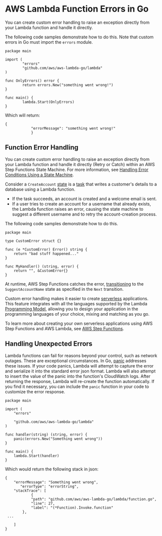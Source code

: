 # AWS Lambda Function Errors in Go<a name="go-programming-model-errors"></a>

You can create custom error handling to raise an exception directly from your Lambda function and handle it directly\. 

The following code samples demonstrate how to do this\. Note that custom errors in Go must import the `errors` module\.

```
package main
 
import (
        "errors"
        "github.com/aws/aws-lambda-go/lambda"
)
 
func OnlyErrors() error {
        return errors.New("something went wrong!")
}
 
func main() {
        lambda.Start(OnlyErrors)
}
```

Which will return:

```
{
            "errorMessage": "something went wrong!"
            }
```

## Function Error Handling<a name="python-custom-errors"></a>

You can create custom error handling to raise an exception directly from your Lambda function and handle it directly \(Retry or Catch\) within an AWS Step Functions State Machine\. For more information, see [Handling Error Conditions Using a State Machine](https://docs.aws.amazon.com/step-functions/latest/dg/tutorial-handling-error-conditions.html)\. 

Consider a `CreateAccount` [state](https://docs.aws.amazon.com/step-functions/latest/dg/awl-ref-states.html) is a [task](https://docs.aws.amazon.com/step-functions/latest/dg/awl-ref-states-task.html) that writes a customer's details to a database using a Lambda function\.
+ If the task succeeds, an account is created and a welcome email is sent\.
+ If a user tries to create an account for a username that already exists, the Lambda function raises an error, causing the state machine to suggest a different username and to retry the account\-creation process\.

The following code samples demonstrate how to do this\. 

```
package main

type CustomError struct {}

func (e *CustomError) Error() string {
	return "bad stuff happened..."
}

func MyHandler() (string, error) {
	return "", &CustomError{}
}
```

At runtime, AWS Step Functions catches the error, [transitioning](https://docs.aws.amazon.com/step-functions/latest/dg/concepts-transitions.html) to the `SuggestAccountName` state as specified in the `Next` transition\.

Custom error handling makes it easier to create [serverless](https://aws.amazon.com/serverless) applications\. This feature integrates with all the languages supported by the Lambda [Programming Model](programming-model-v2.md), allowing you to design your application in the programming languages of your choice, mixing and matching as you go\.

To learn more about creating your own serverless applications using AWS Step Functions and AWS Lambda, see [AWS Step Functions](https://aws.amazon.com/step-functions/)\. 

## Handling Unexpected Errors<a name="go-errors-panic"></a>

Lambda functions can fail for reasons beyond your control, such as network outages\. These are exceptional circumstances\. In Go, [panic](https://gobyexample.com/panic) addresses these issues\. If your code panics, Lambda will attempt to capture the error and serialize it into the standard error json format\. Lambda will also attempt to insert the value of the panic into the function's CloudWatch logs\. After returning the response, Lambda will re\-create the function automatically\. If you find it necessary, you can include the `panic` function in your code to customize the error response\.

```
package main

import (
	"errors"

	"github.com/aws/aws-lambda-go/lambda"
)

func handler(string) (string, error) {
	panic(errors.New("Something went wrong"))
}

func main() {
	lambda.Start(handler)
}
```

Which would return the following stack in json:

```
{
    "errorMessage": "Something went wrong",
       "errorType": "errorString",
    "stackTrace": [ 
            {
            "path": "github.com/aws/aws-lambda-go/lambda/function.go",
            "line": 27,
            "label": "(*Function).Invoke.function"
        },
 ...
    
    ]
}
```